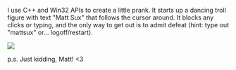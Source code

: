 I use C++ and Win32 APIs to create a little prank. It starts up a dancing troll figure with text "Matt Sux" that follows the cursor around. It blocks any clicks or typing, and the only way to get out is to admit defeat (hint: type out "mattsux" or... logoff/restart).

<img src="https://d26dzxoao6i3hh.cloudfront.net/items/0V0i3u0t1K1p310F3O0N/mattsux.gif">

p.s. Just kidding, Matt! <3
